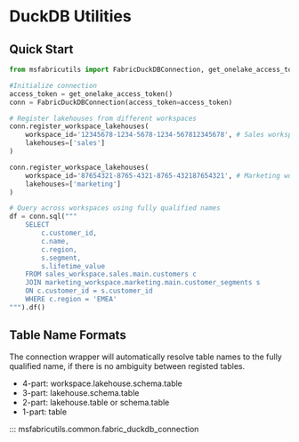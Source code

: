 # DuckDB Utilities

## Quick Start
```python
from msfabricutils import FabricDuckDBConnection, get_onelake_access_token

#Initialize connection
access_token = get_onelake_access_token()
conn = FabricDuckDBConnection(access_token=access_token)

# Register lakehouses from different workspaces
conn.register_workspace_lakehouses(
    workspace_id='12345678-1234-5678-1234-567812345678', # Sales workspace
    lakehouses=['sales']
)

conn.register_workspace_lakehouses(
    workspace_id='87654321-8765-4321-8765-432187654321', # Marketing workspace
    lakehouses=['marketing']
)

# Query across workspaces using fully qualified names
df = conn.sql("""
    SELECT
        c.customer_id,
        c.name,
        c.region,
        s.segment,
        s.lifetime_value
    FROM sales_workspace.sales.main.customers c
    JOIN marketing_workspace.marketing.main.customer_segments s
    ON c.customer_id = s.customer_id
    WHERE c.region = 'EMEA'
""").df()
```

## Table Name Formats
The connection wrapper will automatically resolve table names to the fully qualified name, if there is no ambiguity between registed tables.

- 4-part: workspace.lakehouse.schema.table
- 3-part: lakehouse.schema.table
- 2-part: lakehouse.table or schema.table
- 1-part: table

::: msfabricutils.common.fabric_duckdb_connection